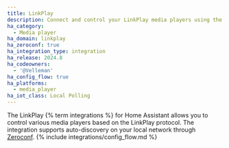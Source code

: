 ```yaml
---
title: LinkPlay
description: Connect and control your LinkPlay media players using the LinkPlay integration
ha_category:
  - Media player
ha_domain: linkplay
ha_zeroconf: true
ha_integration_type: integration
ha_release: 2024.8
ha_codeowners:
  - '@Velleman'
ha_config_flow: true
ha_platforms:
  - media_player
ha_iot_class: Local Polling
---
```


The LinkPlay {% term integrations %} for Home Assistant allows you to control various media players based on the LinkPlay protocol. The integration supports auto-discovery on your local network through [Zeroconf](/integrations/zeroconf).
{% include integrations/config_flow.md %}